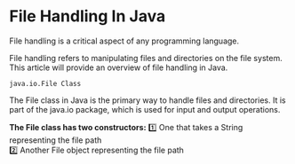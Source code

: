 # File Handling In Java

File handling is a critical aspect of any programming language.

File handling refers to manipulating files and directories on the file system. This article will provide an overview of file handling in Java.

```
java.io.File Class
```
The File class in Java is the primary way to handle files and directories. It is part of the java.io package, which is used for input and output operations.

**The File class has two constructors:**
1️⃣ One that takes a String representing the file path\
2️⃣ Another File object representing the file path
